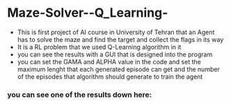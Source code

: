 # Maze-Solver--Q_Learning-

* This is first project of AI course in University of Tehran that an Agent has to solve the maze and find the target and collect the flags in its way
* It is a RL problem that we used Q-Learning algorithm in it 
* you can see the results with a GUI that is designed into the program
* you can set the GAMA and ALPHA value in the code and set the maximum lenght that each generated episode can get and the number of the episodes that algorithm should generate to train the agent
<h3>you can see one of the results down here:</h3>
